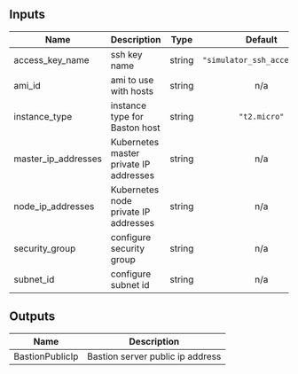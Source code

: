 ## Inputs

| Name | Description | Type | Default | Required |
|------|-------------|:----:|:-----:|:-----:|
| access\_key\_name | ssh key name | string | `"simulator_ssh_access_key"` | no |
| ami\_id | ami to use with hosts | string | n/a | yes |
| instance\_type | instance type for Baston host | string | `"t2.micro"` | no |
| master\_ip\_addresses | Kubernetes master private IP addresses | string | n/a | yes |
| node\_ip\_addresses | Kubernetes node private IP addresses | string | n/a | yes |
| security\_group | configure security group | string | n/a | yes |
| subnet\_id | configure subnet id | string | n/a | yes |

## Outputs

| Name | Description |
|------|-------------|
| BastionPublicIp | Bastion server public ip address |

